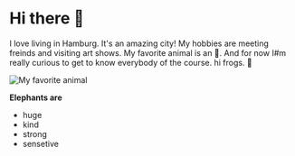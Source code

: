 # Hi there 👋

I love living in Hamburg. It's an amazing city!
My hobbies are meeting freinds and visiting art shows.
My favorite animal is an 🐘. And for now I#m really curious to get to know everybody of the course.
hi frogs. 🐸

![My favorite animal](https://upload.wikimedia.org/wikipedia/commons/thumb/3/37/African_Bush_Elephant.jpg/1024px-African_Bush_Elephant.jpg)

**Elephants are**
- huge
- kind
- strong
- sensetive



